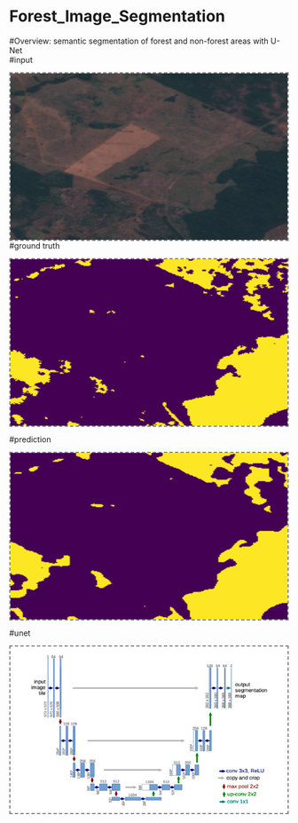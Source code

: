 # Forest_Image_Segmentation

#Overview: semantic segmentation of forest and non-forest areas with U-Net<br>
#input

<img align='center' style="border-color:gray;border-width:2px;border-style:dashed"  src="inputs-1.png" width = "500px" height="300px" ></img><br>
#ground truth

<img align='center' style="border-color:gray;border-width:2px;border-style:dashed"  src="actual-1.png" width = "500px" height="300px" ></img><br>

#prediction

<img align='center' style="border-color:gray;border-width:2px;border-style:dashed"  src="pred-1.png" width = "500px" height="300px" ></img><br>

#unet

<img align='center' style="border-color:gray;border-width:2px;border-style:dashed"  src="unet.png" width = "500px" height="300px" ></img><br>
